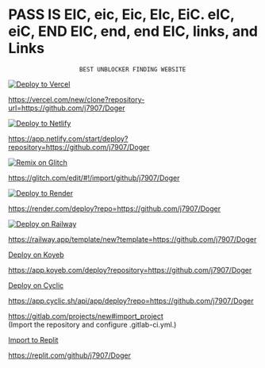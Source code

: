 # PASS IS EIC, eic, Eic, EIc, EiC. eIC, eiC, END EIC, end, end EIC, links, and Links

                        BEST UNBLOCKER FINDING WEBSITE

   [![Deploy to Vercel](https://vercel.com/button)](https://vercel.com/new/clone?repository-url=https://github.com/j7907/Doger)

  
   https://vercel.com/new/clone?repository-url=https://github.com/j7907/Doger

   [![Deploy to Netlify](https://www.netlify.com/img/deploy/button.svg)](https://app.netlify.com/start/deploy?repository=https://github.com/j7907/Doger)

   https://app.netlify.com/start/deploy?repository=https://github.com/j7907/Doger

   [![Remix on Glitch](https://button.glitch.me/button.svg)](https://glitch.com/edit/#!/import/github/j7907/Doger)

   https://glitch.com/edit/#!/import/github/j7907/Doger

   [![Deploy to Render](https://render.com/images/deploy-to-render-button.svg)](https://render.com/deploy?repo=https://github.com/j7907/Doger)

   https://render.com/deploy?repo=https://github.com/j7907/Doger

   [![Deploy on Railway](https://railway.app/button.svg)](https://railway.app/template/new?template=https://github.com/j7907/Doger)

   https://railway.app/template/new?template=https://github.com/j7907/Doger

   [Deploy on Koyeb](https://app.koyeb.com/deploy?repository=https://github.com/j7907/Doger)

   https://app.koyeb.com/deploy?repository=https://github.com/j7907/Doger

   [Deploy on Cyclic](https://app.cyclic.sh/api/app/deploy?repo=https://github.com/j7907/Doger)
 
   https://app.cyclic.sh/api/app/deploy?repo=https://github.com/j7907/Doger
   
   https://gitlab.com/projects/new#import_project  
   (Import the repository and configure .gitlab-ci.yml.)

  [Import to Replit](https://replit.com/github/j7907/Doger)

  https://replit.com/github/j7907/Doger
